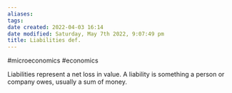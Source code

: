 ```yaml
---
aliases: 
tags: 
date created: 2022-04-03 16:14
date modified: Saturday, May 7th 2022, 9:07:49 pm
title: Liabilities def.
---
```


#microeconomics #economics

Liabilities represent a net loss in value. A liability is something a person or company owes, usually a sum of money.
